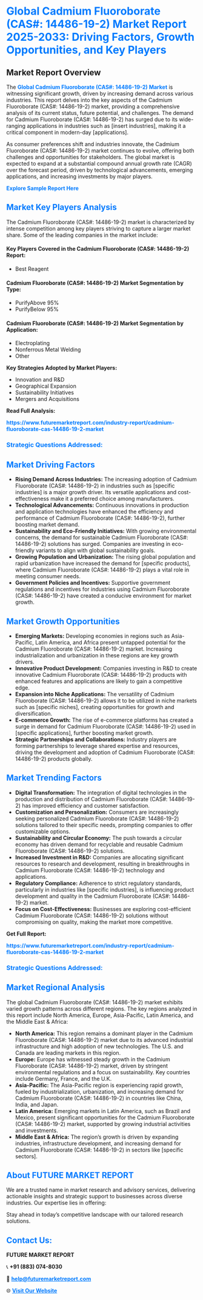 <h1 style="color: #007BFF;">Global Cadmium Fluoroborate (CAS#: 14486-19-2) Market Report 2025-2033: Driving Factors, Growth Opportunities, and Key Players</h1>

<section id="overview">
<h2>Market Report Overview</h2>
<p>The <a href="https://www.futuremarketreport.com/industry-report/cadmium-fluoroborate-cas-14486-19-2-market" style="color: #007BFF; text-decoration: none;"><strong>Global Cadmium Fluoroborate (CAS#: 14486-19-2) Market</strong></a> is witnessing significant growth, driven by increasing demand across various industries. This report delves into the key aspects of the Cadmium Fluoroborate (CAS#: 14486-19-2) market, providing a comprehensive analysis of its current status, future potential, and challenges. The demand for Cadmium Fluoroborate (CAS#: 14486-19-2) has surged due to its wide-ranging applications in industries such as [insert industries], making it a critical component in modern-day [applications].</p>
<p>As consumer preferences shift and industries innovate, the Cadmium Fluoroborate (CAS#: 14486-19-2) market continues to evolve, offering both challenges and opportunities for stakeholders. The global market is expected to expand at a substantial compound annual growth rate (CAGR) over the forecast period, driven by technological advancements, emerging applications, and increasing investments by major players.</p>
</section>

<section id="overview">
<p><a href="https://www.futuremarketreport.com/request-sample/reportId=114850" style="color: #007BFF; text-decoration: none;"><strong>Explore Sample Report Here</strong></a></p>
</section>

<section id="key-players">
<h2 style="color: #007BFF;">Market Key Players Analysis</h2>
<p>The Cadmium Fluoroborate (CAS#: 14486-19-2) market is characterized by intense competition among key players striving to capture a larger market share. Some of the leading companies in the market include:</p>
<h4>Key Players Covered in the Cadmium Fluoroborate (CAS#: 14486-19-2) Report:</h4>
<ul><li>Best Reagent</li></ul>
<h4>Cadmium Fluoroborate (CAS#: 14486-19-2) Market Segmentation by Type:</h4>
<ul><li>PurifyAbove 95%</li><li>PurifyBelow 95%</li></ul>

<h4>Cadmium Fluoroborate (CAS#: 14486-19-2) Market Segmentation by Application:</h4>
<ul><li>Electroplating</li><li>Nonferrous Metal Welding</li><li>Other</li></ul>
<p><strong>Key Strategies Adopted by Market Players:</strong></p>
<ul>
<li>Innovation and R&D</li>
<li>Geographical Expansion</li>
<li>Sustainability Initiatives</li>
<li>Mergers and Acquisitions</li>
</ul>
</section>

<section>
<p><strong>Read Full Analysis: </strong></p><a href="https://www.futuremarketreport.com/industry-report/cadmium-fluoroborate-cas-14486-19-2-market" style="color: #007BFF; text-decoration: none;"><strong>https://www.futuremarketreport.com/industry-report/cadmium-fluoroborate-cas-14486-19-2-market</strong></a>
<h3 style="color: #007BFF;">Strategic Questions Addressed:</h3>
</section>

<section id="driving-factors">
<h2 style="color: #007BFF;">Market Driving Factors</h2>
<ul>
<li><strong>Rising Demand Across Industries:</strong> The increasing adoption of Cadmium Fluoroborate (CAS#: 14486-19-2) in industries such as [specific industries] is a major growth driver. Its versatile applications and cost-effectiveness make it a preferred choice among manufacturers.</li>
<li><strong>Technological Advancements:</strong> Continuous innovations in production and application technologies have enhanced the efficiency and performance of Cadmium Fluoroborate (CAS#: 14486-19-2), further boosting market demand.</li>
<li><strong>Sustainability and Eco-Friendly Initiatives:</strong> With growing environmental concerns, the demand for sustainable Cadmium Fluoroborate (CAS#: 14486-19-2) solutions has surged. Companies are investing in eco-friendly variants to align with global sustainability goals.</li>
<li><strong>Growing Population and Urbanization:</strong> The rising global population and rapid urbanization have increased the demand for [specific products], where Cadmium Fluoroborate (CAS#: 14486-19-2) plays a vital role in meeting consumer needs.</li>
<li><strong>Government Policies and Incentives:</strong> Supportive government regulations and incentives for industries using Cadmium Fluoroborate (CAS#: 14486-19-2) have created a conducive environment for market growth.</li>
</ul>
</section>

<section id="growth-opportunities">
<h2 style="color: #007BFF;">Market Growth Opportunities</h2>
<ul>
<li><strong>Emerging Markets:</strong> Developing economies in regions such as Asia-Pacific, Latin America, and Africa present untapped potential for the Cadmium Fluoroborate (CAS#: 14486-19-2) market. Increasing industrialization and urbanization in these regions are key growth drivers.</li>
<li><strong>Innovative Product Development:</strong> Companies investing in R&D to create innovative Cadmium Fluoroborate (CAS#: 14486-19-2) products with enhanced features and applications are likely to gain a competitive edge.</li>
<li><strong>Expansion into Niche Applications:</strong> The versatility of Cadmium Fluoroborate (CAS#: 14486-19-2) allows it to be utilized in niche markets such as [specific niches], creating opportunities for growth and diversification.</li>
<li><strong>E-commerce Growth:</strong> The rise of e-commerce platforms has created a surge in demand for Cadmium Fluoroborate (CAS#: 14486-19-2) used in [specific applications], further boosting market growth.</li>
<li><strong>Strategic Partnerships and Collaborations:</strong> Industry players are forming partnerships to leverage shared expertise and resources, driving the development and adoption of Cadmium Fluoroborate (CAS#: 14486-19-2) products globally.</li>
</ul>
</section>

<section id="trending-factors">
<h2 style="color: #007BFF;">Market Trending Factors</h2>
<ul>
<li><strong>Digital Transformation:</strong> The integration of digital technologies in the production and distribution of Cadmium Fluoroborate (CAS#: 14486-19-2) has improved efficiency and customer satisfaction.</li>
<li><strong>Customization and Personalization:</strong> Consumers are increasingly seeking personalized Cadmium Fluoroborate (CAS#: 14486-19-2) solutions tailored to their specific needs, prompting companies to offer customizable options.</li>
<li><strong>Sustainability and Circular Economy:</strong> The push towards a circular economy has driven demand for recyclable and reusable Cadmium Fluoroborate (CAS#: 14486-19-2) solutions.</li>
<li><strong>Increased Investment in R&D:</strong> Companies are allocating significant resources to research and development, resulting in breakthroughs in Cadmium Fluoroborate (CAS#: 14486-19-2) technology and applications.</li>
<li><strong>Regulatory Compliance:</strong> Adherence to strict regulatory standards, particularly in industries like [specific industries], is influencing product development and quality in the Cadmium Fluoroborate (CAS#: 14486-19-2) market.</li>
<li><strong>Focus on Cost-Effectiveness:</strong> Businesses are exploring cost-efficient Cadmium Fluoroborate (CAS#: 14486-19-2) solutions without compromising on quality, making the market more competitive.</li>
</ul>
</section>

<section>
<p><strong>Get Full Report: </strong></p><a href="https://www.futuremarketreport.com/industry-report/cadmium-fluoroborate-cas-14486-19-2-market" style="color: #007BFF; text-decoration: none;"><strong>https://www.futuremarketreport.com/industry-report/cadmium-fluoroborate-cas-14486-19-2-market</strong></a>
<h3 style="color: #007BFF;">Strategic Questions Addressed:</h3>
</section>


<section id="regional-analysis">
<h2 style="color: #007BFF;">Market Regional Analysis</h2>
<p>The global Cadmium Fluoroborate (CAS#: 14486-19-2) market exhibits varied growth patterns across different regions. The key regions analyzed in this report include North America, Europe, Asia-Pacific, Latin America, and the Middle East & Africa:</p>
<ul>
<li><strong>North America:</strong> This region remains a dominant player in the Cadmium Fluoroborate (CAS#: 14486-19-2) market due to its advanced industrial infrastructure and high adoption of new technologies. The U.S. and Canada are leading markets in this region.</li>
<li><strong>Europe:</strong> Europe has witnessed steady growth in the Cadmium Fluoroborate (CAS#: 14486-19-2) market, driven by stringent environmental regulations and a focus on sustainability. Key countries include Germany, France, and the U.K.</li>
<li><strong>Asia-Pacific:</strong> The Asia-Pacific region is experiencing rapid growth, fueled by industrialization, urbanization, and increasing demand for Cadmium Fluoroborate (CAS#: 14486-19-2) in countries like China, India, and Japan.</li>
<li><strong>Latin America:</strong> Emerging markets in Latin America, such as Brazil and Mexico, present significant opportunities for the Cadmium Fluoroborate (CAS#: 14486-19-2) market, supported by growing industrial activities and investments.</li>
<li><strong>Middle East & Africa:</strong> The region’s growth is driven by expanding industries, infrastructure development, and increasing demand for Cadmium Fluoroborate (CAS#: 14486-19-2) in sectors like [specific sectors].</li>
</ul>
</section>

<footer>
<h2 style="color: #007BFF;">About FUTURE MARKET REPORT</h2>
<p>We are a trusted name in market research and advisory services, delivering actionable insights and strategic support to businesses across diverse industries. Our expertise lies in offering:</p>

<p>Stay ahead in today’s competitive landscape with our tailored research solutions.</p>

<h2 style="color: #007BFF;">Contact Us:</h2>
<p><strong>FUTURE MARKET REPORT</strong></p>
<p>📞 <strong>+91 (883) 074-8030</strong></p>
<p>📧 <strong><a href="mailto:help@futuremarketreport.com" style="color: #007BFF;">help@futuremarketreport.com</a></strong></p>
<p>🌐 <strong><a href="https://www.futuremarketreport.com/" style="color: #007BFF;">Visit Our Website</a></strong></p>
</footer>